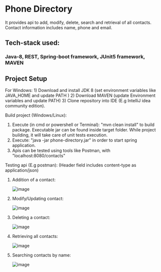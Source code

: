 # Phone Directory
It provides api to add, modify, delete, search and retrieval of all contacts. Contact information includes name, phone and email.

<h2> Tech-stack used: </h2>
<h3> Java-8, REST, Spring-boot framework, JUnit5 framework, MAVEN </h3>

<h2> Project Setup </h2>
For Windows:
1) Download and install JDK 8 (set environment variables like JAVA_HOME and update PATH )
2) Download MAVEN (update Environment variables and update PATH)
3) Clone repository into IDE (E.g IntelliJ idea community edition).

Build project (Windows/Linux):
1) Execute (in cmd or powershell or Terminal): "mvn clean install" to build package. Executable jar can be found inside target folder. While project building, it will take care of unit tests execution.
2) Execute: "java -jar phone-directory.jar" in order to start spring application.
3) Apis can be tested using tools like Postman, with "localhost:8080/contacts"

Testing api (E.g postman): (Header field includes content-type as application/json)
1) Addition of a contact:

   ![image](https://github.com/SanketKutumbe/phone-directory/assets/30076041/ea7609dc-355f-4912-8019-f1e32a6ee3bd)


3) Modify/Updating contact:

   ![image](https://github.com/SanketKutumbe/phone-directory/assets/30076041/acadf30f-cc5f-46c4-87ec-6370bcdea79e)


4) Deleting a contact:

   ![image](https://github.com/SanketKutumbe/phone-directory/assets/30076041/19206342-71cc-447b-be07-9f536a5cdf8d)


5) Retrieving all contacts:

   ![image](https://github.com/SanketKutumbe/phone-directory/assets/30076041/9878ee48-0d11-4596-8c8c-f612359b89f8)


7) Searching contacts by name:

   ![image](https://github.com/SanketKutumbe/magic-dice-game/assets/30076041/e7d57335-5886-4d29-b1e6-3fa637943db8)




   
   
